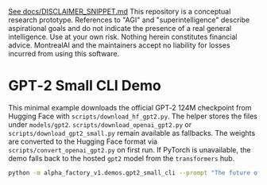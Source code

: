 [See docs/DISCLAIMER_SNIPPET.md](../../../docs/DISCLAIMER_SNIPPET.md)
This repository is a conceptual research prototype. References to "AGI" and "superintelligence" describe aspirational goals and do not indicate the presence of a real general intelligence. Use at your own risk. Nothing herein constitutes financial advice. MontrealAI and the maintainers accept no liability for losses incurred from using this software.

# GPT‑2 Small CLI Demo

This minimal example downloads the official GPT‑2 124M checkpoint from
Hugging Face with `scripts/download_hf_gpt2.py`. The helper stores the files
under `models/gpt2`. `scripts/download_openai_gpt2.py` or
`scripts/download_gpt2_small.py` remain available as fallbacks. The weights are
converted to the Hugging Face format via `scripts/convert_openai_gpt2.py` on
first run. If PyTorch is unavailable, the demo falls back to the hosted `gpt2`
model from the `transformers` hub.

```bash
python -m alpha_factory_v1.demos.gpt2_small_cli --prompt "The future of AI" --max-length 50
```
